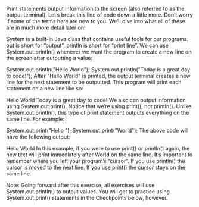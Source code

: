 Print statements output information to the screen (also referred to as the output terminal). Let’s break this line of code down a little more. Don’t worry if some of the terms here are new to you. We’ll dive into what all of these are in much more detail later on!

System is a built-in Java class that contains useful tools for our programs.
out is short for “output”.
println is short for “print line”.
We can use System.out.println() whenever we want the program to create a new line on the screen after outputting a value:

System.out.println("Hello World");
System.out.println("Today is a great day to code!");
After "Hello World" is printed, the output terminal creates a new line for the next statement to be outputted. This program will print each statement on a new line like so:

Hello World
Today is a great day to code!
We also can output information using System.out.print(). Notice that we’re using print(), not println(). Unlike System.out.println(), this type of print statement outputs everything on the same line. For example:

System.out.print("Hello ");
System.out.print("World");
The above code will have the following output:

Hello World
In this example, if you were to use print() or println() again, the new text will print immediately after World on the same line. It’s important to remember where you left your program’s “cursor”. If you use println() the cursor is moved to the next line. If you use print() the cursor stays on the same line.

Note: Going forward after this exercise, all exercises will use System.out.println() to output values. You will get to practice using System.out.print() statements in the Checkpoints below, however.
